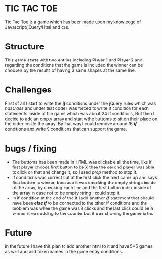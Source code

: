 # TIC TAC TOE
Tic Tac Toe is a game which has been made upon my knowledge of Javascript/jQuery/Html and css.

# Structure 
This game starts with two entries including Player 1 and Player 2 and regarding the conditions that the game is included the winner can be choosen by the results of having 3 same shapes at the same line.

# Challenges
First of all I start to write the ***if*** conditions under the jQuery rules which was *hasClass* and under that code I was forced to write if condition for each statements inside of the game which was about 24 if conditions, But then I decide to add an empty array and start wthe buttoms to sit on their place on the order inside the array. By that way I could remove around 16 ***if*** conditions and write 9 conditions that can support the game.

# bugs / fixing
* The buttoms has been made in HTML was clickable all the time, like if first player choose first button to be X then the second player was able to click on that and change it, so I used *prop* method to stop it.
* If conditions was correct but at the first click the alert came up and says first buttom is winner, because it was checking the empty strings inside of the array, by checking each line and the first button index inside of the array in case not to be empty string I could stop it.
* In if condition at the end of the it I add another ***if*** statement that should have been ***else if*** to be connected to the other if conditions and the problem was when the game was 8 clicks and the last click could be a winner it was adding to the counter but it was showing the game is tie.


# Future
in the future I have this plan to add another html to it and have 5*5 games as well and add token names to the game entry conditions.
